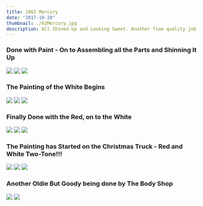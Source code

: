 ```yaml
---
title: 1962 Mercury
date: "2017-10-20"
thumbnail: ./62Mercury.jpg
description: All Shined Up and Looking Sweet. Another fine quality job by Timmy V and THE BODY SHOP
---
```


### Done with Paint - On to Assembling all the Parts and Shinning It Up

![](./62MercuryDonePainting.jpg)
![](./62MercuryDonePainting2.jpg)
![](./62MercuryDonePainting3.jpg)

### The Painting of the White Begins

![](./62MercuryPaintingWhite.jpg)
![](./62MercuryPaintingWhite2.jpg)
![](./62MercuryPaintingWhite3.jpg)

### Finally Done with the Red, on to the White

![](./62MercuryPainting2tone.jpg)
![](./62MercuryPainting2tone2.jpg)
![](./62MercuryPainting2tone3.jpg)

### The Painting has Started on the Christmas Truck - Red and White Two-Tone!!!

![](./62MercuryPainting3.jpg)
![](./62MercuryPainting.jpg)
![](./62MercuryPainting2.jpg)

### Another Oldie But Goody being done by The Body Shop

![](./62MercuryPrePaint.jpg)
![](./62MercuryPrePaint2.jpg)
